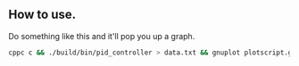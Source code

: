 ## How to use.
Do something like this and it'll pop you up a graph.
```bash
cppc c && ./build/bin/pid_controller > data.txt && gnuplot plotscript.gp && open data_plot.png
```
